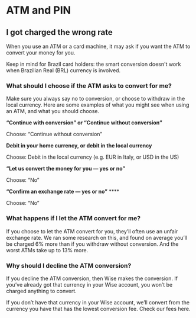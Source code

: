 # ATM and PIN  
## I got charged the wrong rate  
When you use an ATM or a card machine, it may ask if you want the ATM to convert your money for you.

Keep in mind for Brazil card holders: the smart conversion doesn't work when Brazilian Real (BRL) currency is involved.

### What should I choose if the ATM asks to convert for me?

Make sure you always say no to conversion, or choose to withdraw in the local currency. Here are some examples of what you might see when using an ATM, and what you should choose.

 **“Continue with conversion” or “Continue without conversion”**

Choose: “Continue without conversion” 

**Debit in your home currency, or debit in the local currency**

Choose: Debit in the local currency (e.g. EUR in Italy, or USD in the US)

 **“Let us convert the money for you — yes or no”**

Choose: “No”

 **“Confirm an exchange rate — yes or no”** ****

Choose: “No”

### What happens if I let the ATM convert for me?

If you choose to let the ATM convert for you, they’ll often use an unfair exchange rate. We ran some research on this, and found on average you’ll be charged 6% more than if you withdraw without conversion. And the worst ATMs take up to 13% more.

### Why should I decline the ATM conversion?

If you decline the ATM conversion, then Wise makes the conversion. If you’ve already got that currency in your Wise account, you won’t be charged anything to convert.

If you don’t have that currency in your Wise account, we’ll convert from the currency you have that has the lowest conversion fee. Check our fees here.